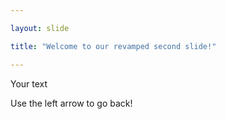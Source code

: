 ```yaml
---

layout: slide

title: "Welcome to our revamped second slide!"

---
```


Your text

Use the left arrow to go back!
